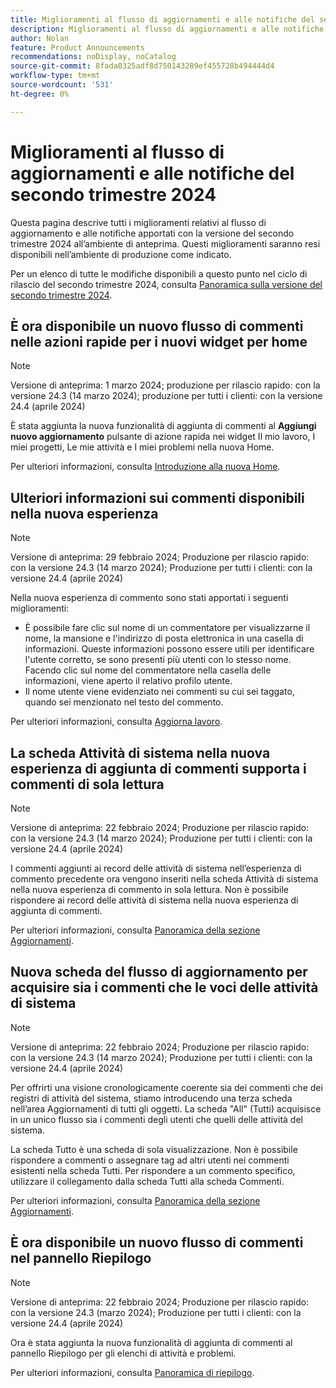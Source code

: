 ```yaml
---
title: Miglioramenti al flusso di aggiornamenti e alle notifiche del secondo trimestre 2024
description: Miglioramenti al flusso di aggiornamenti e alle notifiche del secondo trimestre 2024
author: Nolan
feature: Product Announcements
recommendations: noDisplay, noCatalog
source-git-commit: 8fada0325adf8d750143289ef455728b494444d4
workflow-type: tm+mt
source-wordcount: '531'
ht-degree: 0%

---
```


# Miglioramenti al flusso di aggiornamenti e alle notifiche del secondo trimestre 2024

Questa pagina descrive tutti i miglioramenti relativi al flusso di aggiornamento e alle notifiche apportati con la versione del secondo trimestre 2024 all’ambiente di anteprima. Questi miglioramenti saranno resi disponibili nell’ambiente di produzione come indicato.

Per un elenco di tutte le modifiche disponibili a questo punto nel ciclo di rilascio del secondo trimestre 2024, consulta [Panoramica sulla versione del secondo trimestre 2024](/help/quicksilver/product-announcements/product-releases/24-q2-release-activity/24-q2-release-overview.md).

## È ora disponibile un nuovo flusso di commenti nelle azioni rapide per i nuovi widget per home

>[!NOTE]
>
>Versione di anteprima: 1 marzo 2024; produzione per rilascio rapido: con la versione 24.3 (14 marzo 2024); produzione per tutti i clienti: con la versione 24.4 (aprile 2024)

È stata aggiunta la nuova funzionalità di aggiunta di commenti al **Aggiungi nuovo aggiornamento** pulsante di azione rapida nei widget Il mio lavoro, I miei progetti, Le mie attività e I miei problemi nella nuova Home.

Per ulteriori informazioni, consulta [Introduzione alla nuova Home](/help/quicksilver/workfront-basics/using-home/new-home/get-started-with-new-home.md).

## Ulteriori informazioni sui commenti disponibili nella nuova esperienza

>[!NOTE]
>
>Versione di anteprima: 29 febbraio 2024; Produzione per rilascio rapido: con la versione 24.3 (14 marzo 2024); Produzione per tutti i clienti: con la versione 24.4 (aprile 2024)

Nella nuova esperienza di commento sono stati apportati i seguenti miglioramenti:

* È possibile fare clic sul nome di un commentatore per visualizzarne il nome, la mansione e l&#39;indirizzo di posta elettronica in una casella di informazioni. Queste informazioni possono essere utili per identificare l&#39;utente corretto, se sono presenti più utenti con lo stesso nome. Facendo clic sul nome del commentatore nella casella delle informazioni, viene aperto il relativo profilo utente.
* Il nome utente viene evidenziato nei commenti su cui sei taggato, quando sei menzionato nel testo del commento.

Per ulteriori informazioni, consulta [Aggiorna lavoro](/help/quicksilver/workfront-basics/updating-work-items-and-viewing-updates/update-work.md).

## La scheda Attività di sistema nella nuova esperienza di aggiunta di commenti supporta i commenti di sola lettura

>[!NOTE]
>
>Versione di anteprima: 22 febbraio 2024; Produzione per rilascio rapido: con la versione 24.3 (14 marzo 2024); Produzione per tutti i clienti: con la versione 24.4 (aprile 2024)

I commenti aggiunti ai record delle attività di sistema nell’esperienza di commento precedente ora vengono inseriti nella scheda Attività di sistema nella nuova esperienza di commento in sola lettura. Non è possibile rispondere ai record delle attività di sistema nella nuova esperienza di aggiunta di commenti.

Per ulteriori informazioni, consulta [Panoramica della sezione Aggiornamenti](/help/quicksilver/workfront-basics/updating-work-items-and-viewing-updates/updates-tab-overview.md).

## Nuova scheda del flusso di aggiornamento per acquisire sia i commenti che le voci delle attività di sistema

>[!NOTE]
>
>Versione di anteprima: 22 febbraio 2024; Produzione per rilascio rapido: con la versione 24.3 (14 marzo 2024); Produzione per tutti i clienti: con la versione 24.4 (aprile 2024)

Per offrirti una visione cronologicamente coerente sia dei commenti che dei registri di attività del sistema, stiamo introducendo una terza scheda nell’area Aggiornamenti di tutti gli oggetti. La scheda &quot;All&quot; (Tutti) acquisisce in un unico flusso sia i commenti degli utenti che quelli delle attività del sistema.

La scheda Tutto è una scheda di sola visualizzazione. Non è possibile rispondere a commenti o assegnare tag ad altri utenti nei commenti esistenti nella scheda Tutti. Per rispondere a un commento specifico, utilizzare il collegamento dalla scheda Tutti alla scheda Commenti.

Per ulteriori informazioni, consulta [Panoramica della sezione Aggiornamenti](/help/quicksilver/workfront-basics/updating-work-items-and-viewing-updates/updates-tab-overview.md).

## È ora disponibile un nuovo flusso di commenti nel pannello Riepilogo

>[!NOTE]
>
>Versione di anteprima: 22 febbraio 2024; Produzione per rilascio rapido: con la versione 24.3 (marzo 2024); Produzione per tutti i clienti: con la versione 24.4 (aprile 2024)

Ora è stata aggiunta la nuova funzionalità di aggiunta di commenti al pannello Riepilogo per gli elenchi di attività e problemi.

Per ulteriori informazioni, consulta [Panoramica di riepilogo](/help/quicksilver/workfront-basics/the-new-workfront-experience/summary-overview.md).
